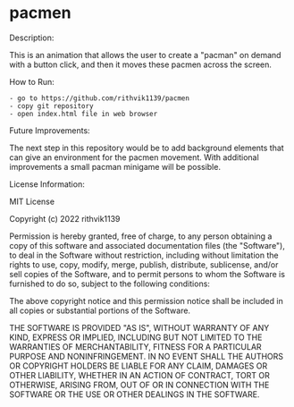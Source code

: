 # pacmen

Description: 

This is an animation that allows the user to create a "pacman" on demand with a button click, and then it moves these pacmen across the screen.

How to Run: 

    - go to https://github.com/rithvik1139/pacmen
    - copy git repository
    - open index.html file in web browser

Future Improvements: 

The next step in this repository would be to add background elements that can give an environment for the pacmen movement. With additional improvements a small pacman minigame will be possible.

License Information:

MIT License

Copyright (c) 2022 rithvik1139

Permission is hereby granted, free of charge, to any person obtaining a copy
of this software and associated documentation files (the "Software"), to deal
in the Software without restriction, including without limitation the rights
to use, copy, modify, merge, publish, distribute, sublicense, and/or sell
copies of the Software, and to permit persons to whom the Software is
furnished to do so, subject to the following conditions:

The above copyright notice and this permission notice shall be included in all
copies or substantial portions of the Software.

THE SOFTWARE IS PROVIDED "AS IS", WITHOUT WARRANTY OF ANY KIND, EXPRESS OR
IMPLIED, INCLUDING BUT NOT LIMITED TO THE WARRANTIES OF MERCHANTABILITY,
FITNESS FOR A PARTICULAR PURPOSE AND NONINFRINGEMENT. IN NO EVENT SHALL THE
AUTHORS OR COPYRIGHT HOLDERS BE LIABLE FOR ANY CLAIM, DAMAGES OR OTHER
LIABILITY, WHETHER IN AN ACTION OF CONTRACT, TORT OR OTHERWISE, ARISING FROM,
OUT OF OR IN CONNECTION WITH THE SOFTWARE OR THE USE OR OTHER DEALINGS IN THE
SOFTWARE.
